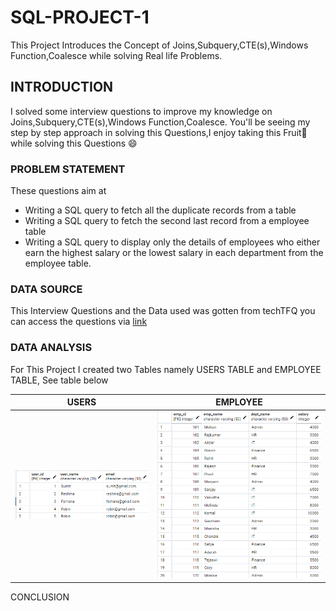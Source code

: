 # SQL-PROJECT-1
This Project Introduces the Concept of Joins,Subquery,CTE(s),Windows Function,Coalesce while solving Real life Problems.

## INTRODUCTION
I solved some interview questions to improve my knowledge on Joins,Subquery,CTE(s),Windows Function,Coalesce. You'll be seeing my step by step approach in solving this Questions,I enjoy taking this Fruit🥑while solving this Questions 😄

### PROBLEM STATEMENT
 These questions aim at
- Writing a SQL query to fetch all the duplicate records from a table 
- Writing a SQL query to fetch the second last record from a employee table
- Writing a SQL query to display only the details of employees who either earn the highest salary or the lowest salary in each department from the employee table.

### DATA SOURCE
This Interview Questions and the Data used was gotten from techTFQ
you can access the questions via [link](https://www.youtube.com/watch?v=FNYdBLwZ6cE&t=1573s)

### DATA ANALYSIS
For This Project I created two Tables namely USERS TABLE and EMPLOYEE TABLE,
See table below

USERS          |    EMPLOYEE
:---:| :---:
![](users.png) | ![](employee.png)

CONCLUSION 
